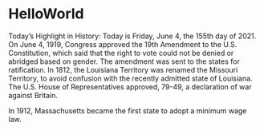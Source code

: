 # HelloWorld
Today’s Highlight in History:
Today is Friday, June 4, the 155th day of 2021.
On June 4, 1919, 
Congress approved the 19th Amendment to the U.S.
Constitution, which said that the right to vote could not be denied or abridged based on gender.
The amendment was sent to the states for ratification.
In 1812, the Louisiana Territory was renamed the Missouri Territory, to avoid confusion with the recently admitted state of Louisiana. 
The U.S. House of Representatives approved, 79-49, a declaration of war against Britain.

In 1912, Massachusetts became the first state to adopt a minimum wage law.